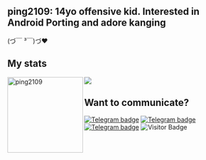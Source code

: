 ## ping2109: 14yo offensive kid. Interested in Android Porting and adore kanging </br> 
(づ￣ ³￣)づ❤


## My stats

<div>
<img height="170" align="left" src="https://github-readme-stats.vercel.app/api?username=ping2109&&show_icons=true&theme=react" alt="ping2109" />
<img src="https://github-readme-stats.vercel.app/api/top-langs/?username=ping2109&&layout=compact&theme=react&langs_count=6" />
</div>

## Want to communicate?
[![Telegram badge](https://img.shields.io/badge/ping2109-30302f?style=flat&logo=telegram)](https://t.me/pingmado)
[![Telegram badge](https://img.shields.io/badge/alt-30302f?style=flat&logo=telegram)](https://telegram.me/MidoriyaIsTheLoveOfMyLife)
[![Telegram badge](https://img.shields.io/badge/GSI_channel-30302f?style=flat&logo=telegram)](https://telegram.me/ping2109GSIs)
![Visitor Badge](https://visitor-badge.laobi.icu/badge?page_id=ping2109)<img align="left"/> <br>
